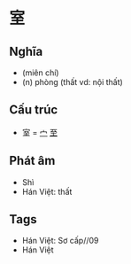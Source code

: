 # 室

## Nghĩa

* (miên chí)
* (n) phòng (thất vd: nội thất)

## Cấu trúc
* 室 = [宀](宀.md) [至](至.md)

## Phát âm

* Shì
* Hán Việt: thất

## Tags
* Hán Việt: Sơ cấp//09
* Hán Việt

<script>window.HANZI_FIELD='室';</script>
